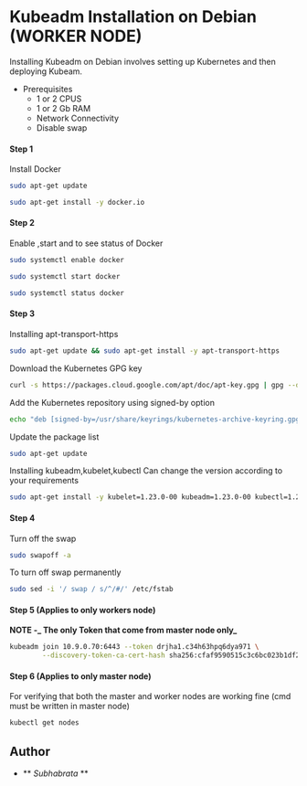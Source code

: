 # Kubeadm Installation on Debian (WORKER NODE)

Installing Kubeadm on Debian involves setting up Kubernetes and then deploying Kubeam. 

* Prerequisites
    -  1 or 2 CPUS
    -  1 or 2 Gb RAM
    -  Network Connectivity
    -  Disable swap


#### Step 1 
Install Docker

```bash
sudo apt-get update
```
```bash
sudo apt-get install -y docker.io
```

#### Step 2
Enable ,start and to see status of Docker

```bash
sudo systemctl enable docker
```
```bash
sudo systemctl start docker
```
```bash
sudo systemctl status docker
```

#### Step 3
Installing apt-transport-https

```bash
sudo apt-get update && sudo apt-get install -y apt-transport-https
```

Download the Kubernetes GPG key
```bash
curl -s https://packages.cloud.google.com/apt/doc/apt-key.gpg | gpg --dearmor -o /usr/share/keyrings/kubernetes-archive-keyring.gpg
```

Add the Kubernetes repository using signed-by option
```bash
echo "deb [signed-by=/usr/share/keyrings/kubernetes-archive-keyring.gpg] https://apt.kubernetes.io/ kubernetes-xenial main" | sudo tee /etc/apt/sources.list.d/kubernetes.list
```

Update the package list
```bash
sudo apt-get update
```

Installing kubeadm,kubelet,kubectl
Can change the version according to your requirements 
```bash
sudo apt-get install -y kubelet=1.23.0-00 kubeadm=1.23.0-00 kubectl=1.23.0-00
```

#### Step 4
Turn off the swap

```bash
sudo swapoff -a
```
To turn off swap permanently
```bash
sudo sed -i '/ swap / s/^/#/' /etc/fstab
```

#### Step 5 (Applies to only workers node)
**NOTE -_ The only Token that come from master node only_**
```bash
kubeadm join 10.9.0.70:6443 --token drjha1.c34h63hpq6dya971 \
        --discovery-token-ca-cert-hash sha256:cfaf9590515c3c6bc023b1df20d476ce7d70695d768c786d77a79100c1b56da8 
```

#### Step 6 (Applies to only master node)
For verifying that both the master and worker nodes are working fine (cmd must be written in master node)
```bash
kubectl get nodes
```


## Author

- ** _Subhabrata_ **
